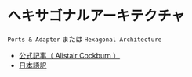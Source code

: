 # ヘキサゴナルアーキテクチャ

`Ports & Adapter` または `Hexagonal Architecture`

- [公式記事（ Alistair Cockburn ）](https://alistair.cockburn.us/hexagonal-architecture/)
- [日本語訳](http://blog.tai2.net/hexagonal_architexture.html)


